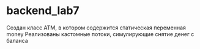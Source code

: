 # backend_lab7
Создан класс ATM, в котором содержится статическая переменная money
Реализованы кастомные потоки, симулирующие снятие денег с баланса
